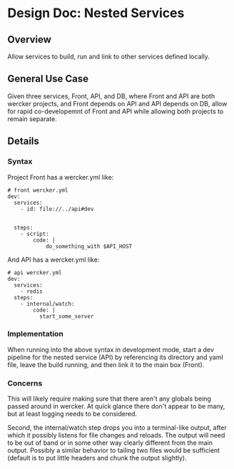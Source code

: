 # Design Doc: Nested Services

## Overview

Allow services to build, run and link to other services defined locally.

## General Use Case

Given three services, Front, API, and DB, where Front and API are both wercker
projects, and Front depends on API and API depends on DB, allow for rapid
co-developemnt of Front and API while allowing both projects to remain
separate.

## Details


### Syntax
Project Front has a wercker.yml like:
```
# front wercker.yml
dev:
  services:
    - id: file://../api#dev


  steps:
    - script:
        code: |
            do_something_with $API_HOST
```

And API has a wercker.yml like:
```
# api wercker.yml
dev:
  services:
    - redis
  steps:
    - internal/watch:
        code: |
          start_some_server
```

### Implementation

When running into the above syntax in development mode, start a dev pipeline
for the nested service (API) by referencing its directory and yaml file, leave
the build running, and then link it to the main box (Front).

### Concerns

This will likely require making sure that there aren't any globals being passed
around in wercker. At quick glance there don't appear to be many, but at least
logging needs to be considered.

Second, the internal/watch step drops you into a terminal-like output, after
which it possibly listens for file changes and reloads. The output will need
to be out of band or in some other way clearly different from the main output.
Possibly a similar behavior to tailing two files would be sufficient (default
is to put little headers and chunk the output slightly).
